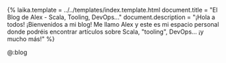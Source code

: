 {%
	laika.template = ../../templates/index.template.html
	document.title = "El Blog de Alex - Scala, Tooling, DevOps..."
    document.description = "¡Hola a todos! ¡Bienvenidos a mi blog! Me llamo Alex y este es mi espacio personal donde podréis encontrar artículos sobre Scala, "tooling", DevOps... ¡y mucho más!"
%}

@:blog